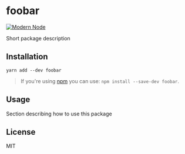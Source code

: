 # foobar

[![Modern Node](https://img.shields.io/badge/modern-node-9BB48F.svg)](https://github.com/sheerun/modern-node)

Short package description

## Installation

```
yarn add --dev foobar
```

> If you're using [npm](https://www.npmjs.com/) you can use: `npm install --save-dev foobar`.

## Usage

Section describing how to use this package

## License

MIT
